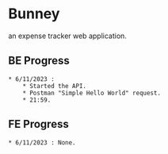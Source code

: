 # Bunney

an expense tracker web application.

## BE Progress

    * 6/11/2023 :
        * Started the API.
        * Postman "Simple Hello World" request.
        * 21:59.

## FE Progress

    * 6/11/2023 : None.
